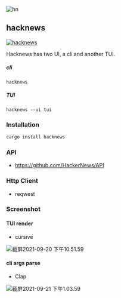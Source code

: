 ![hn](https://scontent-hkt1-1.xx.fbcdn.net/v/t1.6435-9/118394426_3398764186854165_3626738503398742658_n.jpg?_nc_cat=102&ccb=1-5&_nc_sid=09cbfe&_nc_ohc=a46CkmmGaI0AX96hmCH&_nc_ht=scontent-hkt1-1.xx&oh=8963626437bf1b7e412aec598e65b78c&oe=61720D39)

## hacknews

[![hacknews](https://github.com/buhe/hacknews/actions/workflows/rust.yml/badge.svg)](https://github.com/buhe/hacknews/actions/workflows/rust.yml)

Hacknews has two UI, a cli and another TUI.

##### cli

```
hacknews
```

##### TUI

```
hacknews --ui tui
```

### Installation

```bash
cargo install hacknews
```

### API

- https://github.com/HackerNews/API
### Http Client
- reqwest

### Screenshot

#### TUI render

- cursive

![截屏2021-09-20 下午10.51.59](https://tva1.sinaimg.cn/large/008i3skNgy1gunhevlix0j60z20u0q5j02.jpg)

#### cli args parse

- Clap

![截屏2021-09-21 下午1.03.59](https://tva1.sinaimg.cn/large/008i3skNgy1guo61mwcp0j612o0cetbn02.jpg)

